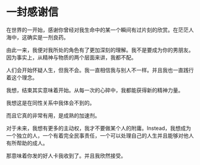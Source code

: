 # 一封感谢信

在世界的一开始，感谢你曾经对我生命中的某一个瞬间有过片刻的欣赏。在茫茫人海中，这确实是一剂良药。









由此一来，我便对我所处的角色有了更加深刻的理解。我不是要成为你的男朋友。因为事实上，从精神与物质的两个层面来讲，我都不配。

人们会开始怀疑人生，但我不会。我一直相信我与别人不一样。并且我也一直践行着这个理念。

我想，结束其实意味着开始。从每一次的心碎中，我都能获得新的精神力量。

我想这是在同性关系中我体会不到的。

而且它真的非常有用，是成熟的加速剂。







对于未来，我想有更多的主动权，我才不要做某个人的附庸。Instead，我想成为一个独立的人，一个有着完全民事责任，一个可以处理自己的人生并且能够对他人有所帮助的成人。

那意味着你发的好人卡我收到了。并且我欣然接受。



